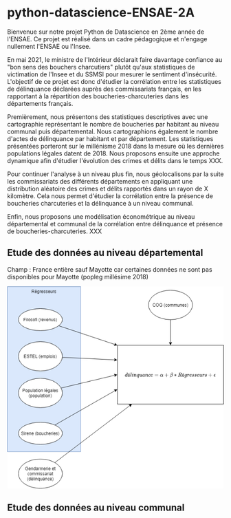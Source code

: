 # python-datascience-ENSAE-2A
Bienvenue sur notre projet Python de Datascience en 2ème année de l'ENSAE. Ce projet est réalisé dans un cadre pédagogique et n'engage nullement l'ENSAE ou l'Insee. 

En mai 2021, le ministre de l'Intérieur déclarait faire davantage confiance au "bon sens des bouchers charcutiers" plutôt qu'aux statistiques de victimation de l'Insee et du SSMSI pour mesurer le sentiment d'insécurité. L'objectif de ce projet est donc d'étudier la corrélation entre les statistiques de délinquance déclarées auprès des commissariats français, en les rapportant à la répartition des boucheries-charcuteries dans les départements français. 

Premièrement, nous présentons des statistiques descriptives avec une cartographie représentant le nombre de boucheries par habitant au niveau communal puis départemental. Nous cartographions également le nombre d'actes de délinquance par habitant et par département. Les statistiques présentées porteront sur le millénisme 2018 dans la mesure où les dernières populations légales datent de 2018. 
Nous proposons ensuite une approche dynamique afin d'étudier l'évolution des crimes et délits dans le temps XXX. 

Pour continuer l'analyse à un niveau plus fin, nous géolocalisons par la suite les commissariats des différents départements en appliquant une distribution aléatoire des crimes et délits rapportés dans un rayon de X kilomètre. Cela nous permet d'étudier la corrélation entre la présence de boucheries charcuteries et la délinquance à un niveau communal. 

Enfin, nous proposons une modélisation économétrique au niveau départemental et communal de la corrélation entre délinquance et présence de boucheries-charcuteries. XXX


## Etude des données au niveau départemental

Champ : France entière sauf Mayotte car certaines données ne sont pas disponibles pour Mayotte (popleg millésime 2018)

![schema](./sources.drawio.png)

## Etude des données au niveau communal